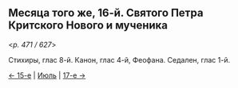 
## Месяца того же, 16-й. Святого Петра Критского Нового и мученика

<*p. 471 / 627*>

Стихиры, глас 8-й. Канон, глас 4-й, Феофана. Седален, глас 1-й. 

[← 15-е](07_15_EUR.ru.md) | [Июль](README.md#16-й) | [17-е →](07_17_EUR.ru.md)
